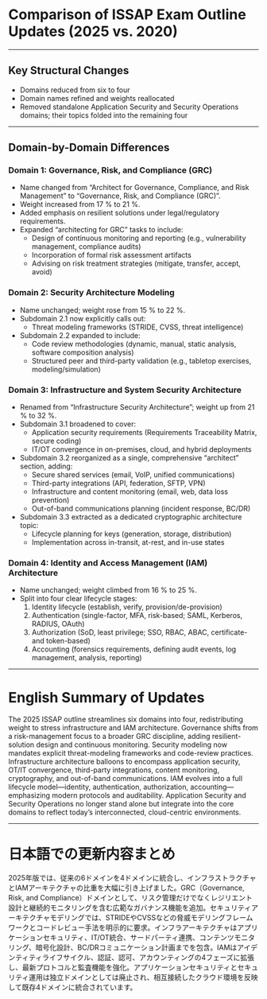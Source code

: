 # Comparison of ISSAP Exam Outline Updates (2025 vs. 2020)

---

## Key Structural Changes

- Domains reduced from six to four  
- Domain names refined and weights reallocated  
- Removed standalone Application Security and Security Operations domains; their topics folded into the remaining four  

---

## Domain-by-Domain Differences

### Domain 1: Governance, Risk, and Compliance (GRC)

- Name changed from “Architect for Governance, Compliance, and Risk Management” to “Governance, Risk, and Compliance (GRC)”.  
- Weight increased from 17 % to 21 %.  
- Added emphasis on resilient solutions under legal/regulatory requirements.  
- Expanded “architecting for GRC” tasks to include:
  - Design of continuous monitoring and reporting (e.g., vulnerability management, compliance audits)  
  - Incorporation of formal risk assessment artifacts  
  - Advising on risk treatment strategies (mitigate, transfer, accept, avoid)  

### Domain 2: Security Architecture Modeling

- Name unchanged; weight rose from 15 % to 22 %.  
- Subdomain 2.1 now explicitly calls out:
  - Threat modeling frameworks (STRIDE, CVSS, threat intelligence)  
- Subdomain 2.2 expanded to include:
  - Code review methodologies (dynamic, manual, static analysis, software composition analysis)  
  - Structured peer and third-party validation (e.g., tabletop exercises, modeling/simulation)  

### Domain 3: Infrastructure and System Security Architecture

- Renamed from “Infrastructure Security Architecture”; weight up from 21 % to 32 %.  
- Subdomain 3.1 broadened to cover:
  - Application security requirements (Requirements Traceability Matrix, secure coding)  
  - IT/OT convergence in on-premises, cloud, and hybrid deployments  
- Subdomain 3.2 reorganized as a single, comprehensive “architect” section, adding:
  - Secure shared services (email, VoIP, unified communications)  
  - Third-party integrations (API, federation, SFTP, VPN)  
  - Infrastructure and content monitoring (email, web, data loss prevention)  
  - Out-of-band communications planning (incident response, BC/DR)  
- Subdomain 3.3 extracted as a dedicated cryptographic architecture topic:
  - Lifecycle planning for keys (generation, storage, distribution)  
  - Implementation across in-transit, at-rest, and in-use states  

### Domain 4: Identity and Access Management (IAM) Architecture

- Name unchanged; weight climbed from 16 % to 25 %.  
- Split into four clear lifecycle stages:
  1. Identity lifecycle (establish, verify, provision/de-provision)  
  2. Authentication (single-factor, MFA, risk-based; SAML, Kerberos, RADIUS, OAuth)  
  3. Authorization (SoD, least privilege; SSO, RBAC, ABAC, certificate- and token-based)  
  4. Accounting (forensics requirements, defining audit events, log management, analysis, reporting)  

---

# English Summary of Updates

The 2025 ISSAP outline streamlines six domains into four, redistributing weight to stress infrastructure and IAM architecture. Governance shifts from a risk-management focus to a broader GRC discipline, adding resilient-solution design and continuous monitoring. Security modeling now mandates explicit threat-modeling frameworks and code-review practices. Infrastructure architecture balloons to encompass application security, OT/IT convergence, third-party integrations, content monitoring, cryptography, and out-of-band communications. IAM evolves into a full lifecycle model—identity, authentication, authorization, accounting—emphasizing modern protocols and auditability. Application Security and Security Operations no longer stand alone but integrate into the core domains to reflect today’s interconnected, cloud-centric environments.

---

# 日本語での更新内容まとめ

2025年版では、従来の6ドメインを4ドメインに統合し、インフラストラクチャとIAMアーキテクチャの比重を大幅に引き上げました。GRC（Governance, Risk, and Compliance）ドメインとして、リスク管理だけでなくレジリエント設計と継続的モニタリングを含む広範なガバナンス機能を追加。セキュリティアーキテクチャモデリングでは、STRIDEやCVSSなどの脅威モデリングフレームワークとコードレビュー手法を明示的に要求。インフラアーキテクチャはアプリケーションセキュリティ、IT/OT統合、サードパーティ連携、コンテンツモニタリング、暗号化設計、BC/DRコミュニケーション計画までを包含。IAMはアイデンティティライフサイクル、認証、認可、アカウンティングの4フェーズに拡張し、最新プロトコルと監査機能を強化。アプリケーションセキュリティとセキュリティ運用は独立ドメインとしては廃止され、相互接続したクラウド環境を反映して既存4ドメインに統合されています。
